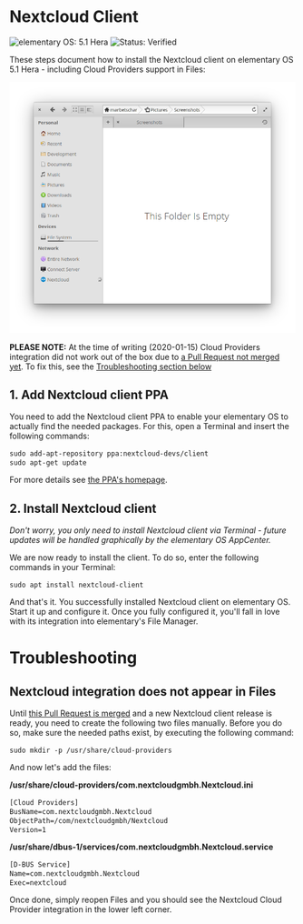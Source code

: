 # Nextcloud Client

![elementary OS: 5.1 Hera](https://img.shields.io/badge/elementary%C2%A0OS-5.1%20Hera-007aff)
![Status: Verified](https://img.shields.io/badge/status-verified-58c633)

These steps document how to install the Nextcloud client on elementary OS 5.1 Hera - including Cloud Providers support in Files:

![Nextcloud Cloud Provider integration in Files](../_docs/Files-Cloud-Provider-Nextcloud.png)

**PLEASE NOTE:** At the time of writing (2020-01-15) Cloud Providers integration did not work out of the box due to [a Pull Request not merged yet](https://github.com/nextcloud/desktop/pull/1729). To fix this, see the [Troubleshooting section below](#troubleshooting)

## 1. Add Nextcloud client PPA

You need to add the Nextcloud client PPA to enable your elementary OS to actually find the needed packages.
For this, open a Terminal and insert the following commands:

```
sudo add-apt-repository ppa:nextcloud-devs/client
sudo apt-get update
```

For more details see [the PPA's homepage](https://launchpad.net/~nextcloud-devs/+archive/ubuntu/client).

## 2. Install Nextcloud client

*Don't worry, you only need to install Nextcloud client via Terminal - future updates will be handled graphically by the elementary OS AppCenter.*

We are now ready to install the client. To do so, enter the following commands in your Terminal:

```
sudo apt install nextcloud-client
```

And that's it. You successfully installed Nextcloud client on elementary OS. Start it up and configure it. Once you fully configured it, you'll fall in love with its integration into elementary's File Manager.

# Troubleshooting

## Nextcloud integration does not appear in Files

Until [this Pull Request is merged](https://github.com/nextcloud/desktop/pull/1729) and a new Nextcloud client release is ready, you need to create the following two files manually. Before you do so, make sure the needed paths exist, by executing the following command:

```
sudo mkdir -p /usr/share/cloud-providers
```

And now let's add the files:

**/usr/share/cloud-providers/com.nextcloudgmbh.Nextcloud.ini**

```
[Cloud Providers]
BusName=com.nextcloudgmbh.Nextcloud
ObjectPath=/com/nextcloudgmbh/Nextcloud
Version=1
```

**/usr/share/dbus-1/services/com.nextcloudgmbh.Nextcloud.service**

```
[D-BUS Service]
Name=com.nextcloudgmbh.Nextcloud
Exec=nextcloud
```

Once done, simply reopen Files and you should see the Nextcloud Cloud Provider integration in the lower left corner.